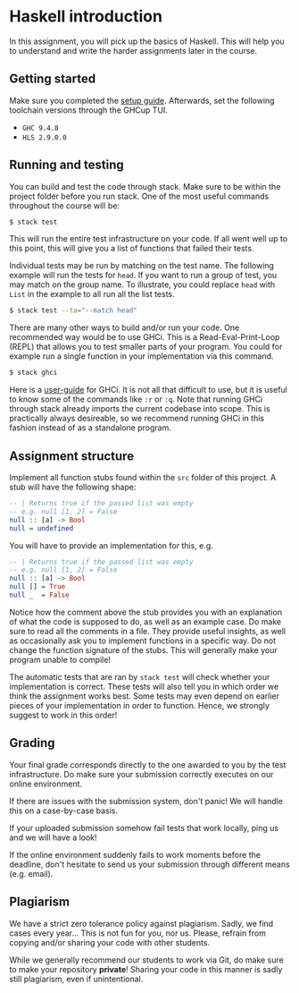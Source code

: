 # Haskell introduction

In this assignment, you will pick up the basics of Haskell. This will help you
to understand and write the harder assignments later in the course.

## Getting started

Make sure you completed the [setup guide](https://github.com/Verification-for-Security/setup-guide).
Afterwards, set the following toolchain versions through the GHCup TUI.

- `GHC 9.4.8`
- `HLS 2.9.0.0`

## Running and testing

You can build and test the code through stack. Make sure to be within the
project folder before you run stack. One of the most useful commands throughout
the course will be:

```sh
$ stack test
```

This will run the entire test infrastructure on your code. If all went well up
to this point, this will give you a list of functions that failed their tests.

Individual tests may be run by matching on the test name. The following example
will run the tests for `head`. If you want to run a group of test, you may match
on the group name. To illustrate, you could replace `head` with `List` in the
example to all run all the list tests.

```sh
$ stack test --ta="--match head"
```

There are many other ways to build and/or run your code. One recommended way 
would be to use GHCi. This is a Read-Eval-Print-Loop (REPL) that allows you
to test smaller parts of your program. You could for example run a single 
function in your implementation via this command.

```sh
$ stack ghci
```

Here is a [user-guide](https://downloads.haskell.org/ghc/latest/docs/users_guide/ghci.html)
for GHCi. It is not all that difficult to use, but it is useful to know some
of the commands like `:r` or `:q`. Note that running GHCi through stack already
imports the current codebase into scope. This is practically always desireable,
so we recommend running GHCi in this fashion instead of as a standalone program.

## Assignment structure

Implement all function stubs found within the `src` folder of this project.
A stub will have the following shape:

```haskell
-- | Returns true if the passed list was empty
-- e.g. null [1, 2] = False
null :: [a] -> Bool
null = undefined
```

You will have to provide an implementation for this, e.g.

```haskell
-- | Returns true if the passed list was empty
-- e.g. null [1, 2] = False
null :: [a] -> Bool
null [] = True
null _  = False
```

Notice how the comment above the stub provides you with an explanation of
what the code is supposed to do, as well as an example case. Do make sure to 
read all the comments in a file. They provide useful insights, as well as 
occasionally ask you to implement functions in a specific way. Do not change
the function signature of the stubs. This will generally make your program
unable to compile!

The automatic tests that are ran by `stack test` will check whether your
implementation is correct. These tests will also tell you in which order we 
think the assignment works best. Some tests may even depend on earlier pieces 
of your implementation in order to function. Hence, we strongly suggest to work
in this order!

## Grading

Your final grade corresponds directly to the one awarded to you by the test
infrastructure. Do make sure your submission correctly executes on our online
environment.

If there are issues with the submission system, don't panic! We will handle this
on a case-by-case basis.

If your uploaded submission somehow fail tests that work locally, ping
us and we will have a look!

If the online environment suddenly fails to work moments before the deadline,
don't hesitate to send us your submission through different means (e.g. email).

## Plagiarism

We have a strict zero tolerance policy against plagiarism. Sadly, we find cases
every year... This is not fun for you, nor us. Please, refrain from copying 
and/or sharing your code with other students.

While we generally recommend our students to work via Git, do make sure to make
your repository **private**! Sharing your code in this manner is sadly still
plagiarism, even if unintentional.

